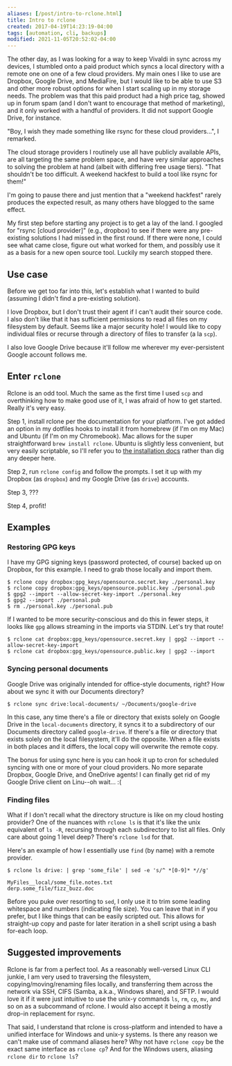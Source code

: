 ```yaml
---
aliases: [/post/intro-to-rclone.html]
title: Intro to rclone
created: 2017-04-19T14:23:19-04:00
tags: [automation, cli, backups]
modified: 2021-11-05T20:52:02-04:00
---
```


The other day, as I was looking for a way to keep Vivaldi in sync across my devices, I stumbled onto a paid product which syncs a local directory with a remote one on one of a few cloud providers. My main ones I like to use are Dropbox, Google Drive, and MediaFire, but I would like to be able to use S3 and other more robust options for when I start scaling up in my storage needs. The problem was that this paid product had a high price tag, showed up in forum spam (and I don't want to encourage that method of marketing), and it only worked with a handful of providers. It did not support Google Drive, for instance.

"Boy, I wish they made something like rsync for these cloud providers...", I remarked.

The cloud storage providers I routinely use all have publicly available APIs, are all targeting the same problem space, and have very similar approaches to solving the problem at hand (albeit with differing free usage tiers). "That shouldn't be too difficult. A weekend hackfest to build a tool like rsync for them!"

I'm going to pause there and just mention that a "weekend hackfest" rarely produces the expected result, as many others have blogged to the same effect.

My first step before starting any project is to get a lay of the land. I googled for "rsync [cloud provider]" (e.g., dropbox) to see if there were any pre-existing solutions I had missed in the first round. If there were none, I could see what came close, figure out what worked for them, and possibly use it as a basis for a new open source tool. Luckily my search stopped there.

## Use case

Before we get too far into this, let's establish what I wanted to build (assuming I didn't find a pre-existing solution).

I love Dropbox, but I don't trust their agent if I can't audit their source code. I also don't like that it has sufficient permissions to read all files on my filesystem by default. Seems like a major security hole! I would like to copy individual files or recurse through a directory of files to transfer (a la `scp`).

I also love Google Drive because it'll follow me wherever my ever-persistent Google account follows me.

## Enter `rclone`

Rclone is an odd tool. Much the same as the first time I used `scp` and overthinking how to make good use of it, I was afraid of how to get started. Really it's very easy.

Step 1, install rclone per the documentation for your platform. I've got added an option in my dotfiles hooks to install it from homebrew (if I'm on my Mac) and Ubuntu (if I'm on my Chromebook). Mac allows for the super straightforward `brew install rclone`. Ubuntu is slightly less convenient, but very easily scriptable, so I'll refer you to [the installation docs][rclone-install] rather than dig any deeper here.

Step 2, run `rclone config` and follow the prompts. I set it up with my Dropbox (as `dropbox`) and my Google Drive (as `drive`) accounts.

Step 3, ???

Step 4, profit!

[rclone-install]: https://rclone.org/install/#linux-installation-from-precompiled-binary

## Examples

### Restoring GPG keys

I have my GPG signing keys (password protected, of course) backed up on Dropbox, for this example. I need to grab those locally and import them.

```shell
$ rclone copy dropbox:gpg_keys/opensource.secret.key ./personal.key
$ rclone copy dropbox:gpg_keys/opensource.public.key ./personal.pub
$ gpg2 --import --allow-secret-key-import ./personal.key
$ gpg2 --import ./personal.pub
$ rm ./personal.key ./personal.pub
```

If I wanted to be more security-conscious and do this in fewer steps, it looks like `gpg` allows streaming in the imports via STDIN. Let's try that route!

```shell
$ rclone cat dropbox:gpg_keys/opensource.secret.key | gpg2 --import --allow-secret-key-import
$ rclone cat dropbox:gpg_keys/opensource.public.key | gpg2 --import
```

### Syncing personal documents

Google Drive was originally intended for office-style documents, right? How about we sync it with our Documents directory?

```shell
$ rclone sync drive:local-documents/ ~/Documents/google-drive
```

In this case, any time there's a file or directory that exists solely on Google Drive in the `local-documents` directory, it syncs it to a subdirectory of our Documents directory called `google-drive`. If there's a file or directory that exists solely on the local filesystem, it'll do the opposite. When a file exists in both places and it differs, the local copy will overwrite the remote copy.

The bonus for using sync here is you can hook it up to cron for scheduled syncing with one or more of your cloud providers. No more separate Dropbox, Google Drive, and OneDrive agents! I can finally get rid of my Google Drive client on Linu--oh wait... :(

### Finding files

What if I don't recall what the directory structure is like on my cloud hosting provider? One of the nuances with `rclone ls` is that it's like the unix equivalent of `ls -R`, recursing through each subdirectory to list all files. Only care about going 1 level deep? There's `rclone lsd` for that.

Here's an example of how I essentially use `find` (by name) with a remote provider.

```shell
$ rclone ls drive: | grep 'some_file' | sed -e 's/^ *[0-9]* *//g'

MyFiles__local/some_file.notes.txt
derp.some_file/fizz_buzz.doc
```

Before you puke over resorting to `sed`, I only use it to trim some leading whitespace and numbers (indicating file size). You can leave that in if you prefer, but I like things that can be easily scripted out. This allows for straight-up copy and paste for later iteration in a shell script using a bash for-each loop.

## Suggested improvements

Rclone is far from a perfect tool. As a reasonably well-versed Linux CLI junkie, I am very used to traversing the filesystem, copying/moving/renaming files locally, and transferring them across the network via SSH, CIFS (Samba, a.k.a., Windows share), and SFTP. I would love it if it were just intuitive to use the unix-y commands `ls`, `rm`, `cp`, `mv`, and so on as a subcommand of rclone. I would also accept it being a mostly drop-in replacement for rsync.

That said, I understand that rclone is cross-platform and intended to have a unified interface for Windows and unix-y systems. Is there any reason we can't make use of command aliases here? Why not have `rclone copy` be the exact same interface as `rclone cp`? And for the Windows users, aliasing `rclone dir` to `rclone ls`?
